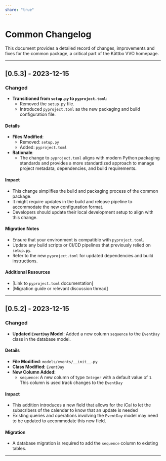 ```yaml
---
share: "true"
---
```



# Common Changelog

This document provides a detailed record of changes, improvements and fixes for the common package, a critical part of the Kättbo VVO homepage.

---

## [0.5.3] - 2023-12-15

### Changed
- **Transitioned from `setup.py` to `pyproject.toml`**:
    - Removed the `setup.py` file.
    - Introduced `pyproject.toml` as the new packaging and build configuration file.

#### Details
- **Files Modified**:
  - Removed: `setup.py`
  - Added: `pyproject.toml`
- **Rationale**: 
  - The change to `pyproject.toml` aligns with modern Python packaging standards and provides a more standardized approach to manage project metadata, dependencies, and build requirements.

#### Impact
- This change simplifies the build and packaging process of the common package.
- It might require updates in the build and release pipeline to accommodate the new configuration format.
- Developers should update their local development setup to align with this change.

#### Migration Notes
- Ensure that your environment is compatible with `pyproject.toml`.
- Update any build scripts or CI/CD pipelines that previously relied on `setup.py`.
- Refer to the new `pyproject.toml` for updated dependencies and build instructions.

#### Additional Resources
- [Link to `pyproject.toml` documentation]
- [Migration guide or relevant discussion thread]

---
## [0.5.2] - 2023-12-15

### Changed
- **Updated `EventDay` Model**: Added a new column `sequence` to the `EventDay` class in the database model.
#### Details
- **File Modified**: `models/events/__init__.py`
- **Class Modified**: `EventDay`
- **New Column Added**:
  - `sequence`: A new column of type `Integer` with a default value of `1`. This column is used track changes to the `EventDay`
#### Impact
- This addition introduces a new field that allows for the iCal to let the subscribers of the calendar to know that an update is needed
- Existing queries and operations involving the `EventDay` model may need to be updated to accommodate this new field.
#### Migration
- A database migration is required to add the `sequence` column to existing tables.

---
